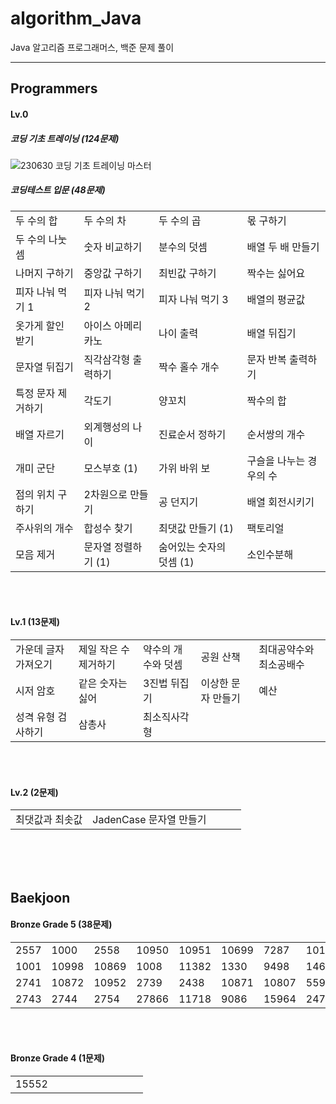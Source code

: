 # algorithm_Java

Java 알고리즘 프로그래머스, 백준 문제 풀이

****

## Programmers
#### Lv.0 
##### 코딩 기초 트레이닝 (124문제)
![230630 코딩 기초 트레이닝 마스터](https://github.com/HaenaCho01/algorithm_Java/assets/131599243/96b48975-8927-47c0-a2e8-5b2977fc8cd1)



##### 코딩테스트 입문 (48문제)
|          |              |                 |            |
|----------|--------------|-----------------|------------|
| 두 수의 합   | 두 수의 차       | 두 수의 곱          | 몫 구하기      |
| 두 수의 나눗셈 | 숫자 비교하기      | 분수의 덧셈          | 배열 두 배 만들기 |
| 나머지 구하기  | 중앙값 구하기      | 최빈값 구하기         | 짝수는 싫어요    |
| 피자 나눠 먹기 1 | 피자 나눠 먹기 2   | 피자 나눠 먹기 3      | 배열의 평균값 |
| 옷가게 할인 받기 | 아이스 아메리카노    | 나이 출력           | 배열 뒤집기 |
| 문자열 뒤집기 | 직각삼각형 출력하기   | 짝수 홀수 개수        | 문자 반복 출력하기 |
| 특정 문자 제거하기 | 각도기          | 양꼬치             | 짝수의 합 |
| 배열 자르기 | 외계행성의 나이     | 진료순서 정하기        | 순서쌍의 개수 |
|개미 군단 | 모스부호 (1)     | 가위 바위 보         | 구슬을 나누는 경우의 수 |
| 점의 위치 구하기 | 2차원으로 만들기    | 공 던지기           | 배열 회전시키기 |
| 주사위의 개수 | 합성수 찾기       | 최댓값 만들기 (1)     | 팩토리얼 |
| 모음 제거 | 문자열 정렬하기 (1) | 숨어있는 숫자의 덧셈 (1) | 소인수분해 | 
</br></br>

#### Lv.1 (13문제)
|             |              |            |            |              |
|-------------|--------------|------------|------------|--------------|
| 가운데 글자 가져오기 | 제일 작은 수 제거하기 | 약수의 개수와 덧셈 | 공원 산책      | 최대공약수와 최소공배수 |
| 시저 암호       | 같은 숫자는 싫어    | 3진법 뒤집기    | 이상한 문자 만들기 | 예산           |
| 성격 유형 검사하기 | 삼총사 | 최소직사각형 |

</br></br>

#### Lv.2 (2문제)
|          |                   |            |       |              |
|----------|-------------------|------------|-------|--------------|
| 최댓값과 최솟값 | JadenCase 문자열 만들기 |
</br></br></br>
 
## Baekjoon
#### Bronze Grade 5 (38문제)
| | | | | | | | | | |
|---|---|---|---|---|---|---|---|---|---|
| 2557 | 1000 | 2558 | 10950 | 10951 | 10699 | 7287 | 10171 | 10172 | 25083 |
| 1001 | 10998 | 10869 | 1008 | 11382 | 1330 | 9498 | 14681 | 2753 | 2420 |
| 2741 | 10872 | 10952 | 2739 | 2438 | 10871 | 10807 | 5597 | 2738 | 11654 |
| 2743 | 2744 | 2754 | 27866 | 11718 | 9086 | 15964 | 2475 |
</br></br>

#### Bronze Grade 4 (1문제)
|       | | | | | | | | | |
|-------|---|---|---|---|---|---|---|---|---|
| 15552 |
